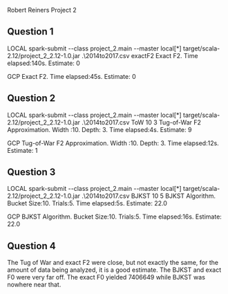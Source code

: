Robert Reiners
Project 2

<h2>Question 1</h2>
LOCAL
spark-submit --class project_2.main --master local[*] target/scala-2.12/project_2_2.12-1.0.jar .\2014to2017.csv exactF2
Exact F2. Time elapsed:140s. Estimate: 0

GCP
Exact F2. Time elapsed:45s. Estimate: 0

<h2>Question 2</h2>
LOCAL
spark-submit --class project_2.main --master local[*] target/scala-2.12/project_2_2.12-1.0.jar .\2014to2017.csv ToW 10 3
Tug-of-War F2 Approximation. Width :10. Depth: 3. Time elapsed:4s. Estimate: 9

GCP
Tug-of-War F2 Approximation. Width :10. Depth: 3. Time elapsed:12s. Estimate: 1

<h2>Question 3</h2>
LOCAL
spark-submit --class project_2.main --master local[*] target/scala-2.12/project_2_2.12-1.0.jar .\2014to2017.csv BJKST 10 5
BJKST Algorithm. Bucket Size:10. Trials:5. Time elapsed:5s. Estimate: 22.0

GCP
BJKST Algorithm. Bucket Size:10. Trials:5. Time elapsed:16s. Estimate: 22.0

<h2>Question 4</h2>
The Tug of War and exact F2 were close, but not exactly the same, for the amount of data being analyzed, it is a good estimate. The BJKST and exact F0 were very far off. The exact F0 yielded 7406649 while BJKST was nowhere near that.